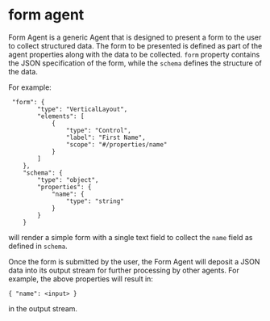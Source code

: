 # form agent

Form Agent is a generic Agent that is designed to present a form to the user to collect structured data. The form to be presented is defined as part of the agent properties along with the data to be collected.
`form` property contains the JSON specification of the form, while the `schema` defines the structure of the data. 

For example:
```
 "form": {
        "type": "VerticalLayout",
        "elements": [
            {
                "type": "Control",
                "label": "First Name",
                "scope": "#/properties/name"
            }
        ]
    },
    "schema": {
        "type": "object",
        "properties": {
            "name": {
                "type": "string"
            }
        }
    }
```
will render a simple form with a single text field to collect the `name` field as defined in `schema`. 

Once the form is submitted by the user, the Form Agent will deposit a JSON data into its output stream for further processing by other agents. For example, the above properties will result in:
```
{ "name": <input> } 
```
in the output stream.

